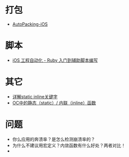# 打包

* [AutoPacking-iOS](https://github.com/bytesking/AutoPacking-iOS)


# 脚本
* [iOS 工程自动化 - Ruby 入门到辅助脚本编写](https://juejin.cn/post/6844903496613888014)


# 其它
* [详解static inline关键字](https://zhuanlan.zhihu.com/p/132726037)
* [OC中的静态（static）/ 内联（inline）函数](https://juejin.cn/post/6844903847123484686)


# 问题
* 你么应用的奔溃率？是怎么检测崩溃率的？
* 为什么不建议用宏定义？内敛函数有什么好处？两者对比！
* 